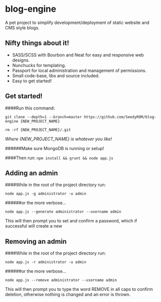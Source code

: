# blog-engine
A pet project to simplify development/deployment of static website and CMS style blogs.


## Nifty things about it!
* SASS/SCSS with Bourbon and Neat for easy and responsive web designs.
* Nunchucks for templating.
* Passport for local administration and management of permissions.
* Small code-base, libs and source included.
* Easy to get started!

## Get started!
####Run this command:

`git clone --depth=1 --branch=master https://github.com/SeedyROM/blog-engine {NEW_PROJECT_NAME}`

 `rm -rf {NEW_PROJECT_NAME}/.git`

_*Where {NEW_PROJECT_NAME} is whatever you like!*_

######Make sure MongoDB is running or setup!

####Then run:
`npm install && grunt && node app.js`


## Adding an admin

####While in the root of the project directory run:

`node app.js -g administrator -u admin`

######or the more verbose...

`node app.js --generate administrator --username admin`

This will then prompt you to set and confirm a password, which if successful will create a new

## Removing an admin

####While in the root of the project directory run:

`node app.js -r administrator -u admin`

######or the more verbose...

`node app.js --remove administrator --username admin`

This will then prompt you to type the word REMOVE in all caps to confirm deletion, otherwise nothing is changed and an error is thrown.
